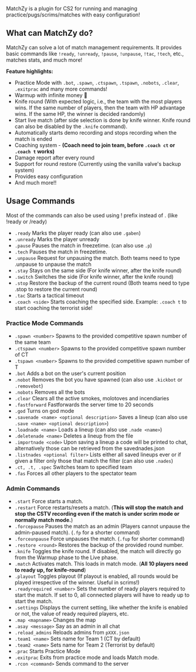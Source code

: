 MatchZy is a plugin for CS2 for running and managing practice/pugs/scrims/matches with easy configuration!

## What can MatchZy do?
MatchZy can solve a lot of match management requirements. It provides basic commands like `!ready`, `!unready`, `!pause`, `!unpause`, `!tac`, `!tech`, etc., matches stats, and much more!

**Feature highlights:**
- Practice Mode with `.bot`, `.spawn`, `.ctspawn`, `.tspawn`, `.nobots`, `.clear`, `.exitprac` and many more commands!
- Warmup with infinite money 🤑
- Knife round (With expected logic, i.e., the team with the most players wins. If the same number of players, then the team with HP advantage wins. If the same HP, the winner is decided randomly)
- Start live match (after side selection is done by knife winner. Knife round can also be disabled by the `.knife` command).
- Automatically starts demo recording and stops recording when the match is ended
- Coaching system - **(Coach need to join team, before `.coach ct` or `.coach t` works)**
- Damage report after every round
- Support for round restore (Currently using the vanilla valve's backup system)
- Provides easy configuration
- And much more!!


## Usage Commands
Most of the commands can also be used using ! prefix instead of . (like !ready or /ready)

- `.ready` Marks the player ready (can also use `.gaben`)
- `.unready` Marks the player unready
- `.pause` Pauses the match in freezetime. (can also use `.p`)
- `.tech` Pauses the match in freezetime.
- `.unpause` Request for unpausing the match. Both teams need to type .unpause to unpause the match
- `.stay` Stays on the same side (For knife winner, after the knife round)
- `.switch` Switches the side (For knife winner, after the knife round)
- `.stop` Restore the backup of the current round (Both teams need to type .stop to restore the current round)
- `.tac` Starts a tactical timeout
- `.coach <side>` Starts coaching the specified side. Example: `.coach t` to start coaching the terrorist side!

### Practice Mode Commands

- `.spawn <number>` Spawns to the provided competitive spawn number of the same team
- `.ctspawn <number>` Spawns to the provided competitive spawn number of CT
- `.tspawn <number>` Spawns to the provided competitive spawn number of T
- `.bot` Adds a bot on the user's current position
- `.nobot` Removes the bot you have spawned (can also use `.kickbot` or `.removebot`)
- `.nobots` Removes all the bots
- `.clear` Clears all the active smokes, molotoves and incendiaries
- `.fastforward` Fastforwards the server time to 20 seconds
- `.god` Turns on god mode
- `.savenade <name> <optional description>` Saves a lineup (can also use `.save <name> <optional description>`)
- `.loadnade <name>` Loads a lineup (can also use `.nade <name>`)
- `.deletenade <name>` Deletes a lineup from the file
- `.importnade <code>` Upon saving a lineup a code will be printed to chat, alternatively those can be retrieved from the savednades.json
- `.listnades <optional filter>` Lists either all saved lineups ever or if given a filter only those that match the filter (can also use `.nades`)
- `.ct, .t, .spec` Switches team to specified team
- `.fas` Forces all other players to the spectator team

### Admin Commands

- `.start` Force starts a match.
- `.restart` Force restarts/resets a match. (**This will stop the match and stop the CSTV recording even if the match is under scrim mode or normally match mode.**)
- `.forcepause` Pauses the match as an admin (Players cannot unpause the admin-paused match). (`.fp` for a shorter command)
- `.forceunpause` Force unpauses the match. (`.fup` for shorter command)
- `.restore <round>` Restores the backup of the provided round number.
- `.knife` Toggles the knife round. If disabled, the match will directly go from the Warmup phase to the Live phase.
- `.match` Activates match. This loads in match mode. (**All 10 players need to ready up, for knife-round**)
- `.playout` Toggles playout (If playout is enabled, all rounds would be played irrespective of the winner. Useful in scrims!)
- `.readyrequired <number>` Sets the number of ready players required to start the match. If set to 0, all connected players will have to ready up to start the match.
- `.settings` Displays the current setting, like whether the knife is enabled or not, the value of ready required  players, etc.
- `.map <mapname>` Changes the map
- `.asay <message>` Say as an admin in all chat
- `.reload_admins` Reloads admins from `pXXX.json`
- `.team1 <name>` Sets name for Team 1 (CT by default)
- `.team2 <name>` Sets name for Team 2 (Terrorist by default)
- `.prac` Starts Practice Mode
- `.exitprac` Exits from practice mode and loads Match mode.
- `.rcon <command>` Sends command to the server
